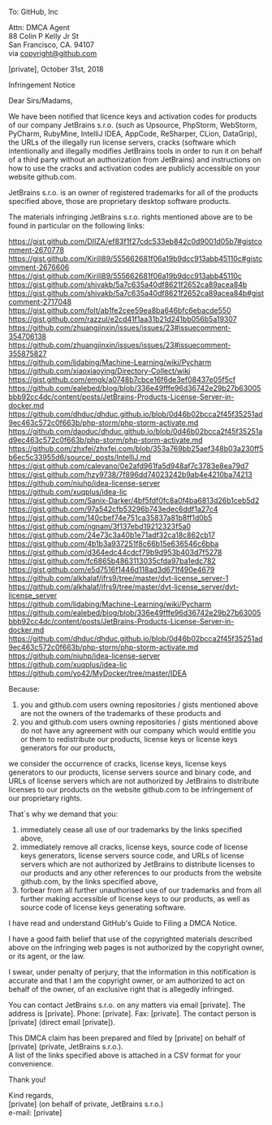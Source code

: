 To: GitHub, Inc

Attn: DMCA Agent  
88 Colin P Kelly Jr St  
San Francisco, CA. 94107  
via copyright@github.com

[private], October 31st, 2018

Infringement Notice

Dear Sirs/Madams,

We have been notified that licence keys and activation codes for products of our company JetBrains
s.r.o. (such as
Upsource, PhpStorm, WebStorm, PyCharm, RubyMine, IntelliJ IDEA, AppCode, ReSharper, CLion,
DataGrip), the URLs of the illegally run license servers,
cracks (software which intentionally and illegally modifies JetBrains tools in order to run it on
behalf of a third party without an authorization from JetBrains)
and instructions on how to use the cracks and activation codes are publicly accessible on your
website github.com.

JetBrains s.r.o. is an owner of registered trademarks for all of the products specified above, those
are proprietary desktop software products.

The materials infringing JetBrains s.r.o. rights mentioned above are to be found in particular on
the following links:

https://gist.github.com/DIIZA/ef83f1f27cdc533eb842c0d9001d05b7#gistcomment-2670778    
https://gist.github.com/Kirill89/555662681f06a19b9dcc913abb45110c#gistcomment-2676606    
https://gist.github.com/Kirill89/555662681f06a19b9dcc913abb45110c    
https://gist.github.com/shivakb/5a7c635a40df8621f2652ca89acea84b    
https://gist.github.com/shivakb/5a7c635a40df8621f2652ca89acea84b#gistcomment-2717048    
https://gist.github.com/folt/ab1fe2cee59ea8ba646bfc6ebacde550    
https://gist.github.com/razzul/e2cd41f1aa31b21d241bb056b5a19307    
https://github.com/zhuangjinxin/issues/issues/23#issuecomment-354706138  
https://github.com/zhuangjinxin/issues/issues/23#issuecomment-355875827  
https://github.com/lidabing/Machine-Learning/wiki/Pycharm  
https://github.com/xiaoxiaoying/Directory-Collect/wiki  
https://gist.github.com/emgk/a0748b7cbce16f6de3ef08437e05f5cf  
https://github.com/ealebed/blog/blob/336e49fffe96d36742e29b27b63005bbb92cc4dc/content/posts/JetBrains-Products-License-Server-in-docker.md  
https://github.com/dhduc/dhduc.github.io/blob/0d46b02bcca2f45f35251ad9ec463c572c0f663b/php-storm/php-storm-activate.md  
https://github.com/daoduc/dhduc.github.io/blob/0d46b02bcca2f45f35251ad9ec463c572c0f663b/php-storm/php-storm-activate.md  
https://github.com/zhxfei/zhxfei.com/blob/353a769bb25aef348b03a230ff5b6ec5c33955d6/source/_posts/IntelliJ.md  
https://gist.github.com/calevano/0e2afd961fa5d948af7c3783e8ea79d7  
https://gist.github.com/hzy9738/7f896dd74023242b9ab4e4210ba74213  
https://github.com/niuhp/idea-license-server  
https://github.com/xuqplus/idea-lic  
https://gist.github.com/Sanix-Darker/4bf5fdf0fc8a0f4ba6813d26b1ceb5d2  
https://gist.github.com/97a542cfb53296b743edec6ddf1a27c4  
https://gist.github.com/140cbef74e751ca35837a81b8ff1d0b5  
https://gist.github.com/ngnam/3f137ebd19212323f5a0  
https://gist.github.com/24e73c3a40b1e71adf32ca18c862cb17  
https://gist.github.com/4b1b3a937251f8c66b15e636546c6bba  
https://gist.github.com/d364edc44cdcf79b9d953b403d7f5278  
https://gist.github.com/fc6865b4863113035cfda97ba1edc782  
https://gist.github.com/e5d7516f1446d118ad3d671f490e4679  
https://github.com/alkhalaf/ifrs9/tree/master/dvt-license_server-1  
https://github.com/alkhalaf/ifrs9/tree/master/dvt-license_server/dvt-license_server  
https://github.com/lidabing/Machine-Learning/wiki/Pycharm  
https://github.com/ealebed/blog/blob/336e49fffe96d36742e29b27b63005bbb92cc4dc/content/posts/JetBrains-Products-License-Server-in-docker.md  
https://github.com/dhduc/dhduc.github.io/blob/0d46b02bcca2f45f35251ad9ec463c572c0f663b/php-storm/php-storm-activate.md  
https://github.com/niuhp/idea-license-server  
https://github.com/xuqplus/idea-lic  
https://github.com/yo42/MyDocker/tree/master/IDEA  

Because:  
1) you and github.com users owning repositories / gists mentioned above are not the owners of the
trademarks of these products and  
2) you and github.com users owning repositories / gists mentioned above do not have any agreement
with our company which would entitle you or them to redistribute our products, license keys or
license keys generators for our products,

we consider the occurrence of cracks, license keys, license keys generators to our products, license
servers
source and binary code, and URLs of license servers which are not authorized by JetBrains to distribute
licenses to our products on the website github.com to be infringement of our proprietary rights.

That´s why we demand that you:  
1) immediately cease all use of our trademarks by the links specified above,  
2) immediately remove all cracks, license keys, source code of license keys generators, license servers
source code, and URLs of license servers which are not authorized by JetBrains to distribute
licenses to our products and any other references to our products from the website github.com, by
the links specified above,  
3) forbear from all further unauthorised use of our trademarks and from all further making
accessible of license keys to our products, as well as source code of license keys generating software.

I have read and understand GitHub's Guide to Filing a DMCA Notice.

I have a good faith belief that use of the copyrighted materials described above on the infringing
web pages is not authorized by the copyright owner, or its agent, or the law.

I swear, under penalty of perjury, that the information in this notification is accurate and that I
am the copyright owner, or am authorized to act on behalf of the owner, of an exclusive right that
is allegedly infringed.

You can contact JetBrains s.r.o. on any matters via email [private]. The address is [private]. Phone: [private]. Fax: [private]. The contact person is [private] (direct email
[private]).

This DMCA claim has been prepared and filed by [private] on behalf of [private]
(private, JetBrains s.r.o.).  
A list of the links specified above is attached in a CSV format for your convenience.

Thank you!

Kind regards,  
[private] (on behalf of private, JetBrains s.r.o.)  
e-mail: [private]
